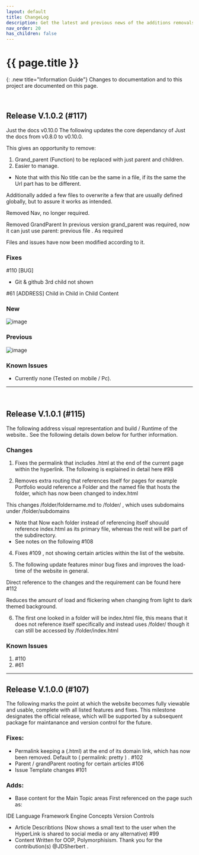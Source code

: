 ```yaml
---
layout: default
title: ChangeLog
description: Get the latest and previous news of the additions removals done towards the website. Offering a chance to see into version history and its changes.
nav_order: 20
has_children: false
---
```


{{ page.title }}
======================

{: .new title="Information Guide"}
Changes to documentation and to this project are documented on this page.


<br>


## Release V.1.0.2 (#117)
Just the docs v0.10.0
The following updates the core dependancy of Just the docs from v0.8.0
to v0.10.0.

This gives an opportunity to remove:

1. Grand_parent (Function) to be replaced with just parent and children.
2. Easier to manage.

- Note that with this No title can be the same in a file, if its the
same the Url part has to be different.

Additionally added a few files to overwrite a few that are usually
defined globally, but to assure it works as intended.

Removed Nav, no longer required.


Removed GrandParent
In previous version grand_parent was required, now it can just use
parent: previous file . As required

Files and issues have now been modified according to it.

### Fixes

#110 [BUG]
- Git & github 3rd child not shown

#61
[ADDRESS] Child in Child in Child Content


### New


![image](https://github.com/user-attachments/assets/8b550149-b910-49ef-903c-1e3677bd8706)


### Previous


![image](https://github.com/user-attachments/assets/eb362b02-ac4e-44b3-94e4-1e24cd043a71)



### Known Issues

- Currently none (Tested on mobile / Pc).


---

<br>

## Release V.1.0.1 (#115)

The following address visual representation and build / Runtime of the
website..
See the following details down below for further information.


### Changes


1. Fixes the permalink that includes .html at the end of the current
page within the hyperlink.
The following is explained in detail here
#98

2. Removes extra routing that references itself for pages for example
Portfolio would reference a Folder and the named file that hosts the
folder, which has now been changed to index.html

This changes /folder/foldername.md to /folder/ , which uses subdomains
under /folder/subdomains

- Note that Now each folder instead of referencing itself shouuld
reference index.html as its primary file, whereas the rest will be part
of the subdirectory.
- See notes on the following
#108

4. Fixes
#109 , not
showing certain articles within the list of the website.

5. The following update features minor bug fixes and improves the
load-time
of the website in general.

Direct reference to the changes and the requirement can be found here
#112

Reduces the amount of load and flickering when changing from light to
dark themed background.

6. The first one looked in a folder will be index.html file, this means
that it does not reference itself specifically and instead uses /folder/
though it can still be accessed by /folder/index.html


### Known Issues

1. #110
2. #61

---


## Release V.1.0.0 (#107)

The following marks the point at which the website becomes fully
viewable and usable, complete with all listed features and fixes. This
milestone designates the official release, which will be supported by a
subsequent package for maintanance and version control for the future.


### Fixes:

* Permalink keeping a (.html) at the end of its domain link, which has
now been removed. Default to ( permalink: pretty ) .
#102
* Parent / grandParent rooting for certain articles
#106
* Issue Template changes
#101

### Adds:


* Base content for the Main Topic areas First referenced on the page
such as:

IDE
Language
Framework
Engine
Concepts
Version Controls

* Article Describtions (Now shows a small text to the user when the
HyperLink is shared to social media or any alternative)
#99
* Content Written for OOP, Polymorphisism. Thank you for the
contribution(s) @JDSherbert .
